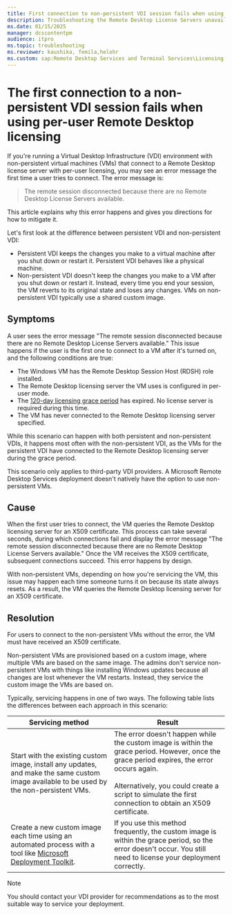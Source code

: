 ```yaml
---
title: First connection to non-persistent VDI session fails when using per-user Remote Desktop licensing
description: Troubleshooting the Remote Desktop License Servers unavailable error when trying to connect to a remote session using non-persistent VDI and per-user Remote Desktop licensing.
ms.date: 01/15/2025
manager: dcscontentpm
audience: itpro
ms.topic: troubleshooting
ms.reviewer: kaushika, femila,helohr
ms.custom: sap:Remote Desktop Services and Terminal Services\Licensing for Remote Desktop Services (Terminal Services)
---
```


# The first connection to a non-persistent VDI session fails when using per-user Remote Desktop licensing

If you're running a Virtual Desktop Infrastructure (VDI) environment with non-persistent virtual machines (VMs) that connect to a Remote Desktop license server with per-user licensing, you may see an error message the first time a user tries to connect. The error message is:

> The remote session disconnected because there are no Remote Desktop License Servers available.

This article explains why this error happens and gives you directions for how to mitigate it.

Let's first look at the difference between persistent VDI and non-persistent VDI:

- Persistent VDI keeps the changes you make to a virtual machine after you shut down or restart it. Persistent VDI behaves like a physical machine.
- Non-persistent VDI doesn't keep the changes you make to a VM after you shut down or restart it. Instead, every time you end your session, the VM reverts to its original state and loses any changes. VMs on non-persistent VDI typically use a shared custom image.

## Symptoms

A user sees the error message "The remote session disconnected because there are no Remote Desktop License Servers available." This issue happens if the user is the first one to connect to a VM after it's turned on, and the following conditions are true:

- The Windows VM has the Remote Desktop Session Host (RDSH) role installed.
- The Remote Desktop licensing server the VM uses is configured in per-user mode.
- The [120-day licensing grace period](/windows-server/remote/remote-desktop-services/rds-client-access-license) has expired. No license server is required during this time.
- The VM has never connected to the Remote Desktop licensing server specified.

While this scenario can happen with both persistent and non-persistent VDIs, it happens most often with the non-persistent VDI, as the VMs for the persistent VDI have connected to the Remote Desktop licensing server during the grace period.

This scenario only applies to third-party VDI providers. A Microsoft Remote Desktop Services deployment doesn't natively have the option to use non-persistent VMs.

## Cause

When the first user tries to connect, the VM queries the Remote Desktop licensing server for an X509 certificate. This process can take several seconds, during which connections fail and display the error message "The remote session disconnected because there are no Remote Desktop License Servers available." Once the VM receives the X509 certificate, subsequent connections succeed. This error happens by design.

With non-persistent VMs, depending on how you're servicing the VM, this issue may happen each time someone turns it on because its state always resets. As a result, the VM queries the Remote Desktop licensing server for an X509 certificate.

## Resolution

For users to connect to the non-persistent VMs without the error, the VM must have received an X509 certificate.

Non-persistent VMs are provisioned based on a custom image, where multiple VMs are based on the same image. The admins don't service non-persistent VMs with things like installing Windows updates because all changes are lost whenever the VM restarts. Instead, they service the custom image the VMs are based on.

Typically, servicing happens in one of two ways. The following table lists the differences between each approach in this scenario:

| Servicing method | Result |
|--|--|
| Start with the existing custom image, install any updates, and make the same custom image available to be used by the non-persistent VMs. | The error doesn't happen while the custom image is within the grace period. However, once the grace period expires, the error occurs again.<br /><br />Alternatively, you could create a script to simulate the first connection to obtain an X509 certificate. |
| Create a new custom image each time using an automated process with a tool like [Microsoft Deployment Toolkit](/windows/deployment/deploy-windows-mdt/get-started-with-the-microsoft-deployment-toolkit). | If you use this method frequently, the custom image is within the grace period, so the error doesn't occur. You still need to license your deployment correctly. |

> [!NOTE]
> You should contact your VDI provider for recommendations as to the most suitable way to service your deployment.
